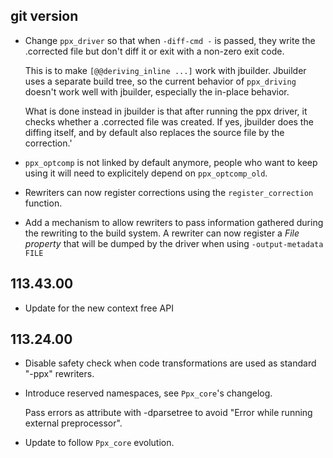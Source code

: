 ## git version

- Change `ppx_driver` so that when `-diff-cmd -` is passed, they write the
  .corrected file but don't diff it or exit with a non-zero exit code.

  This is to make `[@@deriving_inline ...]` work with jbuilder. Jbuilder uses
  a separate build tree, so the current behavior of `ppx_driving` doesn't work
  well with jbuilder, especially the in-place behavior.

  What is done instead in jbuilder is that after running the ppx driver, it
  checks whether a .corrected file was created. If yes, jbuilder does the
  diffing itself, and by default also replaces the source file by the
  correction.'

- `ppx_optcomp` is not linked by default anymore, people who want to keep using
  it will need to explicitely depend on `ppx_optcomp_old`.

- Rewriters can now register corrections using the `register_correction`
  function.

- Add a mechanism to allow rewriters to pass information gathered
  during the rewriting to the build system. A rewriter can now
  register a *File property* that will be dumped by the driver when
  using `-output-metadata FILE`

## 113.43.00

- Update for the new context free API

## 113.24.00

- Disable safety check when code transformations are used as standard
  "-ppx" rewriters.

- Introduce reserved namespaces, see `Ppx_core`'s changelog.

  Pass errors as attribute with -dparsetree to avoid
  "Error while running external preprocessor".

- Update to follow `Ppx_core` evolution.
